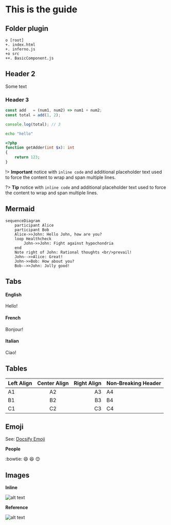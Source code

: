 # This is the guide

## Folder plugin

```directory
o [root]
+. index.html
+. inferno.js
+o src
++. BasicComponent.js
```

## Header 2 <!-- {docsify-ignore} -->

Some text

### Header 3

```javascript
const add   = (num1, num2) => num1 + num2;
const total = add(1, 2);

console.log(total); // 3
```

```bash
echo "hello"
```

```php
<?php
function getAdder(int $x): int 
{
    return 123;
}
```

!> **Important** notice with `inline code` and additional placeholder text used
to force the content to wrap and span multiple lines.

?> **Tip** notice with `inline code` and additional placeholder text used to
force the content to wrap and span multiple lines.

## Mermaid

```mermaid
sequenceDiagram
    participant Alice
    participant Bob
    Alice->>John: Hello John, how are you?
    loop Healthcheck
        John->>John: Fight against hypochondria
    end
    Note right of John: Rational thoughts <br/>prevail!
    John-->>Alice: Great!
    John->>Bob: How about you?
    Bob-->>John: Jolly good!
```    

## Tabs

<!-- tabs:start -->

#### **English**

Hello!

#### **French**

Bonjour!

#### **Italian**

Ciao!

<!-- tabs:end -->

## Tables

| Left Align | Center Align | Right Align | Non&#8209;Breaking&nbsp;Header |
| ---------- |:------------:| -----------:| ------------------------------ |
| A1         | A2           | A3          | A4                             |
| B1         | B2           | B3          | B4                             |
| C1         | C2           | C3          | C4                             |

## Emoji

See: [Docsify Emoji](//jhildenbiddle.github.io/docsify-themeable/#/markdown?id=emoji)

**People**

:bowtie:
:smile:
:laughing:
:blush:

## Images

**Inline**

![alt text](//source.unsplash.com/daily "Provided by unsplash.com")

**Reference**

![alt text][logo]

[logo]: //source.unsplash.com/collection/881815 "Provided by unsplash.com"